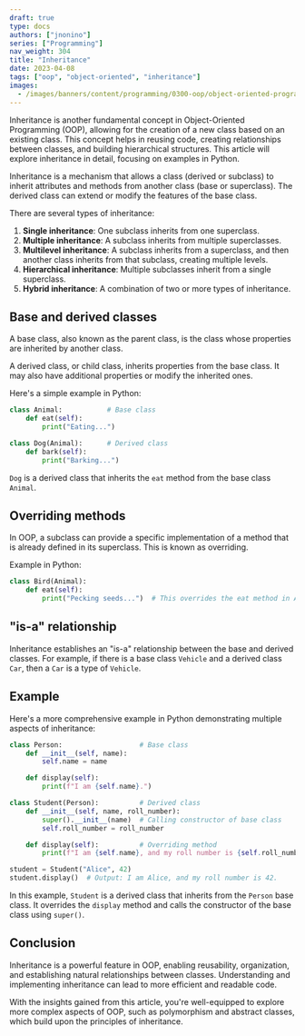 ```yaml
---
draft: true
type: docs
authors: ["jnonino"]
series: ["Programming"]
nav_weight: 304
title: "Inheritance"
date: 2023-04-08
tags: ["oop", "object-oriented", "inheritance"]
images:
  - /images/banners/content/programming/0300-oop/object-oriented-programming.png
---
```


Inheritance is another fundamental concept in Object-Oriented Programming (OOP), allowing for the creation of a new class based on an existing class. This concept helps in reusing code, creating relationships between classes, and building hierarchical structures. This article will explore inheritance in detail, focusing on examples in Python.

Inheritance is a mechanism that allows a class (derived or subclass) to inherit attributes and methods from another class (base or superclass). The derived class can extend or modify the features of the base class.

There are several types of inheritance:

1. **Single inheritance**: One subclass inherits from one superclass.
2. **Multiple inheritance**: A subclass inherits from multiple superclasses.
3. **Multilevel inheritance**: A subclass inherits from a superclass, and then another class inherits from that subclass, creating multiple levels.
4. **Hierarchical inheritance**: Multiple subclasses inherit from a single superclass.
5. **Hybrid inheritance**: A combination of two or more types of inheritance.

## Base and derived classes

A base class, also known as the parent class, is the class whose properties are inherited by another class.

A derived class, or child class, inherits properties from the base class. It may also have additional properties or modify the inherited ones.

Here's a simple example in Python:

```python
class Animal:           # Base class
    def eat(self):
        print("Eating...")

class Dog(Animal):      # Derived class
    def bark(self):
        print("Barking...")
```

`Dog` is a derived class that inherits the `eat` method from the base class `Animal`.

## Overriding methods

In OOP, a subclass can provide a specific implementation of a method that is already defined in its superclass. This is known as overriding.

Example in Python:

```python
class Bird(Animal):
    def eat(self):
        print("Pecking seeds...")  # This overrides the eat method in Animal
```

## "is-a" relationship

Inheritance establishes an "is-a" relationship between the base and derived classes. For example, if there is a base class `Vehicle` and a derived class `Car`, then a `Car` is a type of `Vehicle`.

## Example

Here's a more comprehensive example in Python demonstrating multiple aspects of inheritance:

```python
class Person:                   # Base class
    def __init__(self, name):
        self.name = name

    def display(self):
        print(f"I am {self.name}.")

class Student(Person):          # Derived class
    def __init__(self, name, roll_number):
        super().__init__(name)  # Calling constructor of base class
        self.roll_number = roll_number

    def display(self):          # Overriding method
        print(f"I am {self.name}, and my roll number is {self.roll_number}.")

student = Student("Alice", 42)
student.display()  # Output: I am Alice, and my roll number is 42.
```

In this example, `Student` is a derived class that inherits from the `Person` base class. It overrides the `display` method and calls the constructor of the base class using `super()`.

## Conclusion

Inheritance is a powerful feature in OOP, enabling reusability, organization, and establishing natural relationships between classes. Understanding and implementing inheritance can lead to more efficient and readable code.

With the insights gained from this article, you're well-equipped to explore more complex aspects of OOP, such as polymorphism and abstract classes, which build upon the principles of inheritance.
